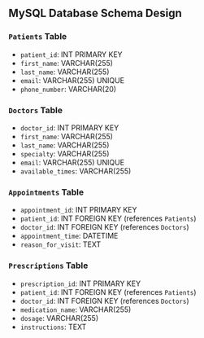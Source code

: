 ## MySQL Database Schema Design

### `Patients` Table

-   `patient_id`: INT PRIMARY KEY
-   `first_name`: VARCHAR(255)
-   `last_name`: VARCHAR(255)
-   `email`: VARCHAR(255) UNIQUE
-   `phone_number`: VARCHAR(20)

### `Doctors` Table

-   `doctor_id`: INT PRIMARY KEY
-   `first_name`: VARCHAR(255)
-   `last_name`: VARCHAR(255)
-   `specialty`: VARCHAR(255)
-   `email`: VARCHAR(255) UNIQUE
-   `available_times`: VARCHAR(255)

### `Appointments` Table

-   `appointment_id`: INT PRIMARY KEY
-   `patient_id`: INT FOREIGN KEY (references `Patients`)
-   `doctor_id`: INT FOREIGN KEY (references `Doctors`)
-   `appointment_time`: DATETIME
-   `reason_for_visit`: TEXT

### `Prescriptions` Table

-   `prescription_id`: INT PRIMARY KEY
-   `patient_id`: INT FOREIGN KEY (references `Patients`)
-   `doctor_id`: INT FOREIGN KEY (references `Doctors`)
-   `medication_name`: VARCHAR(255)
-   `dosage`: VARCHAR(255)
-   `instructions`: TEXT
